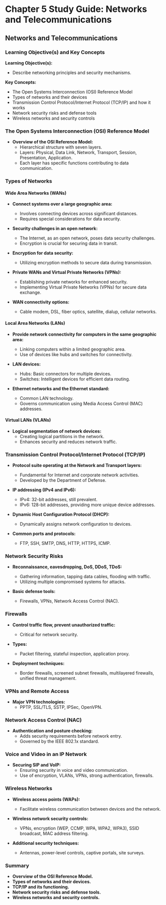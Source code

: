 # Chapter 5 Study Guide: Networks and Telecommunications

## Networks and Telecommunications

### Learning Objective(s) and Key Concepts

**Learning Objective(s):**
- Describe networking principles and security mechanisms.

**Key Concepts:**
- The Open Systems Interconnection (OSI) Reference Model
- Types of networks and their devices
- Transmission Control Protocol/Internet Protocol (TCP/IP) and how it works
- Network security risks and defense tools
- Wireless networks and security controls

### The Open Systems Interconnection (OSI) Reference Model

- **Overview of the OSI Reference Model:**
  - Hierarchical structure with seven layers.
  - Layers: Physical, Data Link, Network, Transport, Session, Presentation, Application.
  - Each layer has specific functions contributing to data communication.

### Types of Networks

#### Wide Area Networks (WANs)

- **Connect systems over a large geographic area:**
  - Involves connecting devices across significant distances.
  - Requires special considerations for data security.

- **Security challenges in an open network:**
  - The Internet, as an open network, poses data security challenges.
  - Encryption is crucial for securing data in transit.

- **Encryption for data security:**
  - Utilizing encryption methods to secure data during transmission.

- **Private WANs and Virtual Private Networks (VPNs):**
  - Establishing private networks for enhanced security.
  - Implementing Virtual Private Networks (VPNs) for secure data exchange.

- **WAN connectivity options:**
  - Cable modem, DSL, fiber optics, satellite, dialup, cellular networks.

#### Local Area Networks (LANs)

- **Provide network connectivity for computers in the same geographic area:**
  - Linking computers within a limited geographic area.
  - Use of devices like hubs and switches for connectivity.

- **LAN devices:**
  - Hubs: Basic connectors for multiple devices.
  - Switches: Intelligent devices for efficient data routing.

- **Ethernet networks and the Ethernet standard:**
  - Common LAN technology.
  - Governs communication using Media Access Control (MAC) addresses.

#### Virtual LANs (VLANs)

- **Logical segmentation of network devices:**
  - Creating logical partitions in the network.
  - Enhances security and reduces network traffic.

### Transmission Control Protocol/Internet Protocol (TCP/IP)

- **Protocol suite operating at the Network and Transport layers:**
  - Fundamental for Internet and corporate network activities.
  - Developed by the Department of Defense.

- **IP addressing (IPv4 and IPv6):**
  - IPv4: 32-bit addresses, still prevalent.
  - IPv6: 128-bit addresses, providing more unique device addresses.

- **Dynamic Host Configuration Protocol (DHCP):**
  - Dynamically assigns network configuration to devices.

- **Common ports and protocols:**
  - FTP, SSH, SMTP, DNS, HTTP, HTTPS, ICMP.

### Network Security Risks

- **Reconnaissance, eavesdropping, DoS, DDoS, TDoS:**
  - Gathering information, tapping data cables, flooding with traffic.
  - Utilizing multiple compromised systems for attacks.

- **Basic defense tools:**
  - Firewalls, VPNs, Network Access Control (NAC).

### Firewalls

- **Control traffic flow, prevent unauthorized traffic:**
  - Critical for network security.

- **Types:**
  - Packet filtering, stateful inspection, application proxy.

- **Deployment techniques:**
  - Border firewalls, screened subnet firewalls, multilayered firewalls, unified threat management.

### VPNs and Remote Access

- **Major VPN technologies:**
  - PPTP, SSL/TLS, SSTP, IPSec, OpenVPN.

### Network Access Control (NAC)

- **Authentication and posture checking:**
  - Adds security requirements before network entry.
  - Governed by the IEEE 802.1x standard.

### Voice and Video in an IP Network

- **Securing SIP and VoIP:**
  - Ensuring security in voice and video communication.
  - Use of encryption, VLANs, VPNs, strong authentication, firewalls.

### Wireless Networks

- **Wireless access points (WAPs):**
  - Facilitate wireless communication between devices and the network.

- **Wireless network security controls:**
  - VPNs, encryption (WEP, CCMP, WPA, WPA2, WPA3), SSID broadcast, MAC address filtering.

- **Additional security techniques:**
  - Antennas, power-level controls, captive portals, site surveys.

### Summary

- **Overview of the OSI Reference Model.**
- **Types of networks and their devices.**
- **TCP/IP and its functioning.**
- **Network security risks and defense tools.**
- **Wireless networks and security controls.**
